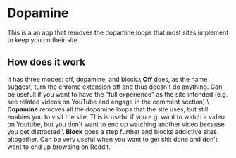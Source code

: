 # Dopamine
This is a an app that removes the dopamine loops that most sites implement to keep you on their site.

## How does it work
It has three modes: off, dopamine, and block.\\
**Off** does, as the name suggest, turn the chrome extension off and thus doesn't do anything. Can be usefull if you want to have the "full experience" as the site intended (e.g. see related videos on YouTube and engage in the comment section).\\
**Dopamine** removes all the dopamine loops that the site uses, but still enables you to visit the site. This is useful if you e.g. want to watch a video on Youtube, but you don't want to end up watching another video because you get distracted.\\
**Block** goes a step further and blocks addictive sites altogether. Can be very useful when you want to get shit done and don't want to end up browsing on Reddit.